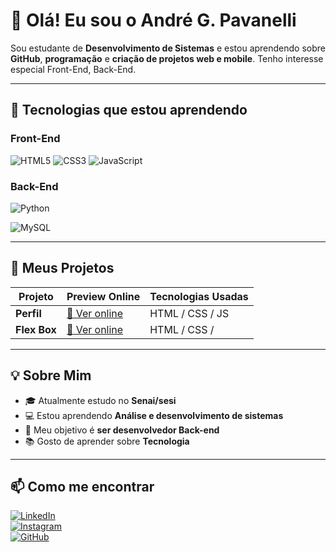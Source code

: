 # 👋 Olá! Eu sou o André G. Pavanelli

Sou estudante de **Desenvolvimento de Sistemas** e estou aprendendo sobre **GitHub**, **programação** e **criação de projetos web e mobile**. Tenho interesse especial Front-End, Back-End.

---

## 🎯 Tecnologias que estou aprendendo

### Front-End
![HTML5](https://img.shields.io/badge/-HTML5-E34F26?style=flat-square&logo=html5&logoColor=white)
![CSS3](https://img.shields.io/badge/-CSS3-1572B6?style=flat-square&logo=css3)
![JavaScript](https://img.shields.io/badge/-JavaScript-F7DF1E?style=flat-square&logo=javascript&logoColor=black)

### Back-End

![Python](https://img.shields.io/badge/-Python-3776AB?style=flat-square&logo=python&logoColor=white)

![MySQL](https://img.shields.io/badge/-MySQL-4479A1?style=flat-square&logo=mysql&logoColor=white)



---

## 🚀 Meus Projetos

| Projeto               | Preview Online                        | Tecnologias Usadas        |
|-----------------------|-------------------------------------|--------------------------|
| **Perfil** | [🔗 Ver online](https://pavanelli-dev.github.io/Pagina_sobre_mim/) | HTML / CSS / JS          |
| **Flex Box** | [🔗 Ver online](https://pavanelli-dev.github.io/aula_html_css_licao/) | HTML / CSS /           |




---

## 💡 Sobre Mim

- 🎓 Atualmente estudo no **Senai/sesi**
- 💻 Estou aprendendo **Análise e desenvolvimento de sistemas**
- 🎯 Meu objetivo é **ser desenvolvedor Back-end**
- 📚 Gosto de aprender sobre **Tecnologia**
  

---

## 📫 Como me encontrar

[![LinkedIn](https://img.shields.io/badge/-LinkedIn-blue?style=flat-square&logo=linkedin&logoColor=white)](https://www.linkedin.com/in/andre-gustavo-p-814146345/)  
[![Instagram](https://img.shields.io/badge/-Instagram-E4405F?style=flat-square&logo=instagram&logoColor=white)](https://www.instagram.com/pavanelli.ag/?next=%2F)  
[![GitHub](https://img.shields.io/badge/-GitHub-181717?style=flat-square&logo=github&logoColor=white)](https://github.com/Pavanelli-dev)

